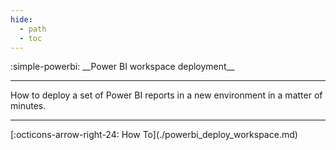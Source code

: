```yaml
---
hide:
  - path
  - toc
---
```

  
<main class="grid" markdown>

<article markdown>
<div class="text" markdown>
:simple-powerbi: __Power BI workspace deployment__

---
How to deploy a set of Power BI reports in a new environment in a matter of minutes.

---
<footer markdown>
[:octicons-arrow-right-24: How To](./powerbi_deploy_workspace.md)
</footer>
</div>
</article>

</main>